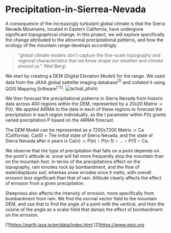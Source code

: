 # Precipitation-in-Sierrea-Nevada

A consequence of the increasingly turbulant global climate is that the Sierra Nevada Moutnains, located in Eastern California, have undergone significant topographical change. In this project, we will explore specifically the change attributed to the abnormal precipitational patterns, and how the ecology of the mountain range develops accordingly.
> "global climate models don’t capture the fine-scale topography and regional characteristics that we know shape our weather and climate around us." (Niel Berg)

We start by creating a DEM (Digital Elevation Model) for the range. We used data from the JAXA global sattelite imaging database<sup>[1]</sup> and collated it using QGIS Mapping Software<sup>[^2]</sup>.
![actual_photo](https://github.com/user-attachments/assets/fe508619-f97e-4a34-bd10-70871ee8eca9)

We then forecast the precipitational patterns in Sierra Nevada from historic data across 400 regions within the DEM, represented by a 20x20 Matrix := P(t). We applied ARIMA to the data in each of these regions to forecast the precipitation in each region individually, so the t parameter within P(t) grants varied precipitation P based on the ARIMA forecast. 

The DEM Model can be represented as a 7200x7200 Matrix := Ca (California). Ca(0) = The initial state of Sierra Nevada, and the state of Sierra Nevada after n years is Ca(n) := P(n) ∘ P(n-1) ∘ ... ∘ P(1) ∘ Ca.

We observe that the type of precipitation that falls on a point depends on the point's altitude ie. snow will fall more frequently atop the mountain than on the mountain foot. In terms of the precipitations effect on the topography, rain errodes rock by bombardment, and the flow of waterdisplaces soil; whereas snow errodes once it melts, with overall errosion less significant than that of rain. Altitude clearly affects the effect of errosion from a given precipitation.

Steepness also affects the intensity of errosion, more specifically from bombardment from rain. We find the normal vector field to the mountain DEM, and use that to find the angle of a point with the vertical, and then the cosine of the angle as a scalar field that damps the effect of bombardment on the errosion.

[1]https://earth.jaxa.jp/en/data/index.html
[2]https://www.qgis.org
